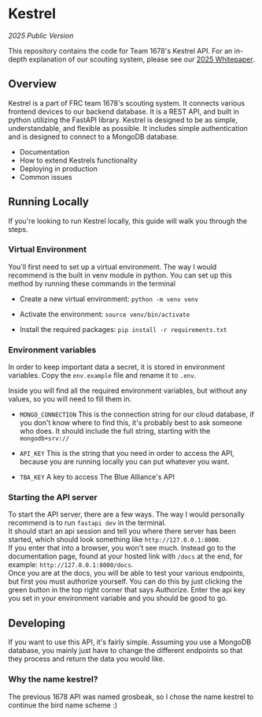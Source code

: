 # Kestrel

_2025 Public Version_

This repository contains the code for Team 1678's Kestrel API. For an in-depth explanation of our scouting system, please see our [2025 Whitepaper](https://www.citruscircuits.org/uploads/6/9/3/4/6934550/whitepaper_2025_-_final.pdf).

## Overview 

Kestrel is a part of FRC team 1678's scouting system. It connects various frontend devices to our backend database. It is a REST API, and built in python utilizing the FastAPI library. Kestrel is designed to be as simple, understandable, and flexible as possible. It includes simple authentication and is designed to connect to a MongoDB database.
* Documentation 
* How to extend Kestrels functionality 
* Deploying in production
* Common issues 


## Running Locally

If you're looking to run Kestrel locally, this guide will walk you through the steps.

### Virtual Environment  
You'll first need to set up a virtual environment. The way I would recommend is the built in venv module in python. You can set up this method by running these commands in the terminal

* Create a new virtual environment: `python -m venv venv`

* Activate the environment: `source venv/bin/activate`

* Install the required packages: `pip install -r requirements.txt`


### Environment variables
In order to keep important data a secret, it is stored in environment variables. Copy the `env.example` file and rename it to `.env`.

 Inside you will find all the required environment variables, but without any values, so you will need to fill them in. 

* `MONGO_CONNECTION` This is the connection string for our cloud database, if you don't know where to find this, it's probably best to ask someone who does. It should include the full string, starting with the `mongodb+srv://`

* `API_KEY` This is the string that you need in order to access the API, because you are running locally you can put whatever you want.

* `TBA_KEY` A key to access The Blue Alliance's API

### Starting the API server

To start the API server, there are a few ways. The way I would personally recommend is to run `fastapi dev` in the terminal.   
It should start an api session and tell you where there server has been started, which should look something like `http://127.0.0.1:8000`.   
If you enter that into a browser, you won't see much. Instead go to the documentation page, found at your hosted link with `/docs` at the end, for example: `http://127.0.0.1:8000/docs`.  
Once you are at the docs, you will be able to test your various endpoints, but first you must authorize yourself. You can do this by just clicking the green button in the top right corner that says Authorize. Enter the api key you set in your environment variable and you should be good to go.

## Developing 

If you want to use this API, it's fairly simple. Assuming you use a MongoDB database, you mainly just have to change the different endpoints so that they process and return the data you would like.

### Why the name kestrel?
The previous 1678 API was named grosbeak, so I chose the name kestrel to continue the bird name scheme :)

